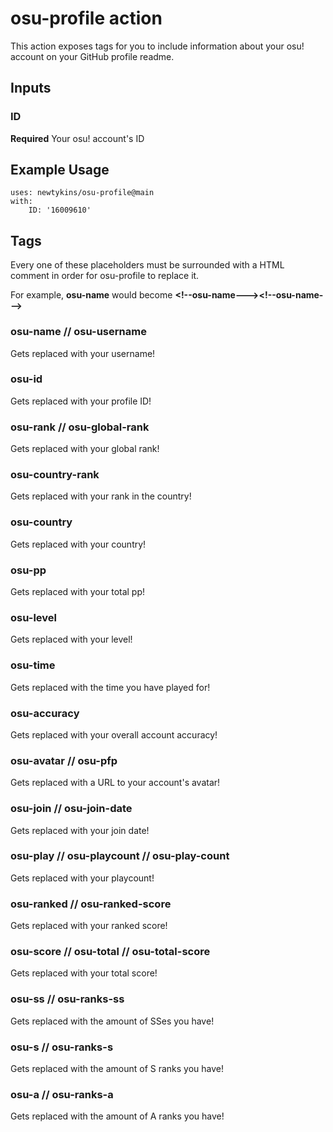 # osu-profile action

This action exposes tags for you to include information about your osu! account on your GitHub profile readme.

## Inputs

### ID

**Required** Your osu! account's ID

## Example Usage

```
uses: newtykins/osu-profile@main
with:
	ID: '16009610'
```

## Tags

Every one of these placeholders must be surrounded with a HTML comment in order for osu-profile to replace it.

For example, **osu-name** would become **\<!--osu-name--->\<!--osu-name--->**

### osu-name // osu-username

Gets replaced with your username!

### osu-id

Gets replaced with your profile ID!

### osu-rank // osu-global-rank

Gets replaced with your global rank!

### osu-country-rank

Gets replaced with your rank in the country!

### osu-country

Gets replaced with your country!

### osu-pp

Gets replaced with your total pp!

### osu-level

Gets replaced with your level!

### osu-time

Gets replaced with the time you have played for!

### osu-accuracy

Gets replaced with your overall account accuracy!

### osu-avatar // osu-pfp

Gets replaced with a URL to your account's avatar!

### osu-join // osu-join-date

Gets replaced with your join date!

### osu-play // osu-playcount // osu-play-count

Gets replaced with your playcount!

### osu-ranked // osu-ranked-score

Gets replaced with your ranked score!

### osu-score // osu-total // osu-total-score

Gets replaced with your total score!

### osu-ss // osu-ranks-ss

Gets replaced with the amount of SSes you have!

### osu-s // osu-ranks-s

Gets replaced with the amount of S ranks you have!

### osu-a // osu-ranks-a

Gets replaced with the amount of A ranks you have!

